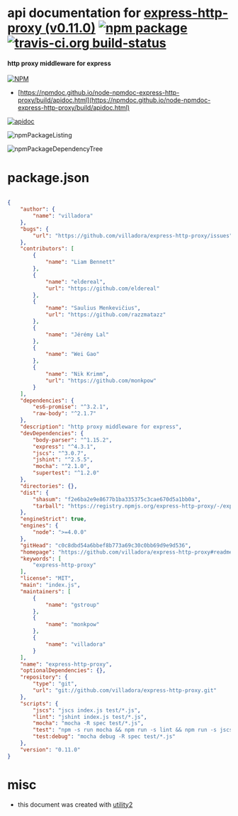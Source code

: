 # api documentation for  [express-http-proxy (v0.11.0)](https://github.com/villadora/express-http-proxy#readme)  [![npm package](https://img.shields.io/npm/v/npmdoc-express-http-proxy.svg?style=flat-square)](https://www.npmjs.org/package/npmdoc-express-http-proxy) [![travis-ci.org build-status](https://api.travis-ci.org/npmdoc/node-npmdoc-express-http-proxy.svg)](https://travis-ci.org/npmdoc/node-npmdoc-express-http-proxy)
#### http proxy middleware for express

[![NPM](https://nodei.co/npm/express-http-proxy.png?downloads=true&downloadRank=true&stars=true)](https://www.npmjs.com/package/express-http-proxy)

- [https://npmdoc.github.io/node-npmdoc-express-http-proxy/build/apidoc.html](https://npmdoc.github.io/node-npmdoc-express-http-proxy/build/apidoc.html)

[![apidoc](https://npmdoc.github.io/node-npmdoc-express-http-proxy/build/screenCapture.buildCi.browser.%252Ftmp%252Fbuild%252Fapidoc.html.png)](https://npmdoc.github.io/node-npmdoc-express-http-proxy/build/apidoc.html)

![npmPackageListing](https://npmdoc.github.io/node-npmdoc-express-http-proxy/build/screenCapture.npmPackageListing.svg)

![npmPackageDependencyTree](https://npmdoc.github.io/node-npmdoc-express-http-proxy/build/screenCapture.npmPackageDependencyTree.svg)



# package.json

```json

{
    "author": {
        "name": "villadora"
    },
    "bugs": {
        "url": "https://github.com/villadora/express-http-proxy/issues"
    },
    "contributors": [
        {
            "name": "Liam Bennett"
        },
        {
            "name": "eldereal",
            "url": "https://github.com/eldereal"
        },
        {
            "name": "Saulius Menkevičius",
            "url": "https://github.com/razzmatazz"
        },
        {
            "name": "Jérémy Lal"
        },
        {
            "name": "Wei Gao"
        },
        {
            "name": "Nik Krimm",
            "url": "https://github.com/monkpow"
        }
    ],
    "dependencies": {
        "es6-promise": "^3.2.1",
        "raw-body": "^2.1.7"
    },
    "description": "http proxy middleware for express",
    "devDependencies": {
        "body-parser": "^1.15.2",
        "express": "^4.3.1",
        "jscs": "^3.0.7",
        "jshint": "^2.5.5",
        "mocha": "^2.1.0",
        "supertest": "^1.2.0"
    },
    "directories": {},
    "dist": {
        "shasum": "f2e6ba2e9e8677b1ba335375c3cae670d5a1bb0a",
        "tarball": "https://registry.npmjs.org/express-http-proxy/-/express-http-proxy-0.11.0.tgz"
    },
    "engineStrict": true,
    "engines": {
        "node": ">=4.0.0"
    },
    "gitHead": "c0c8dbd54a6bbef8b773a69c30c0bb69d9e9d536",
    "homepage": "https://github.com/villadora/express-http-proxy#readme",
    "keywords": [
        "express-http-proxy"
    ],
    "license": "MIT",
    "main": "index.js",
    "maintainers": [
        {
            "name": "gstroup"
        },
        {
            "name": "monkpow"
        },
        {
            "name": "villadora"
        }
    ],
    "name": "express-http-proxy",
    "optionalDependencies": {},
    "repository": {
        "type": "git",
        "url": "git://github.com/villadora/express-http-proxy.git"
    },
    "scripts": {
        "jscs": "jscs index.js test/*.js",
        "lint": "jshint index.js test/*.js",
        "mocha": "mocha -R spec test/*.js",
        "test": "npm -s run mocha && npm run -s lint && npm run -s jscs",
        "test:debug": "mocha debug -R spec test/*.js"
    },
    "version": "0.11.0"
}
```



# misc
- this document was created with [utility2](https://github.com/kaizhu256/node-utility2)
